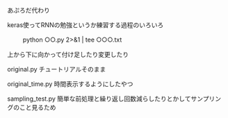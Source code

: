 あぷろだ代わり

keras使ってRNNの勉強というか練習する過程のいろいろ

　
　
 python ○○.py 2>&1 | tee ○○○.txt
 　
　

上から下に向かって付け足したり変更したり


original.py           チュートリアルそのまま

original_time.py      時間表示するようにしたやつ

sampling_test.py    	簡単な前処理と繰り返し回数減らしたりとかしてサンプリングのこと見るため

	











